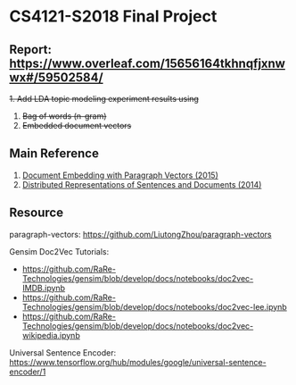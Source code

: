 # CS4121-S2018 Final Project

## Report: https://www.overleaf.com/15656164tkhnqfjxnwwx#/59502584/

<del>1. Add LDA topic modeling experiment results using  </del>  
  1. <del> Bag of words (n-gram)  </del>
  1.  <del> Embedded document vectors</del>

## Main Reference
1. [Document Embedding with Paragraph Vectors (2015)](https://arxiv.org/pdf/1507.07998.pdf)
1. [Distributed Representations of Sentences and Documents (2014)](https://arxiv.org/pdf/1405.4053.pdf)

## Resource
paragraph-vectors: https://github.com/LiutongZhou/paragraph-vectors

Gensim Doc2Vec Tutorials:
* https://github.com/RaRe-Technologies/gensim/blob/develop/docs/notebooks/doc2vec-IMDB.ipynb
* https://github.com/RaRe-Technologies/gensim/blob/develop/docs/notebooks/doc2vec-lee.ipynb
* https://github.com/RaRe-Technologies/gensim/blob/develop/docs/notebooks/doc2vec-wikipedia.ipynb

Universal Sentence Encoder:
https://www.tensorflow.org/hub/modules/google/universal-sentence-encoder/1





